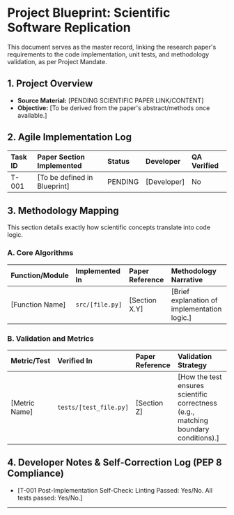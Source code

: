 # Project Blueprint: Scientific Software Replication

This document serves as the master record, linking the research paper's requirements to the code implementation, unit tests, and methodology validation, as per Project Mandate.

## 1. Project Overview

*   **Source Material:** [PENDING SCIENTIFIC PAPER LINK/CONTENT]
*   **Objective:** [To be derived from the paper's abstract/methods once available.]

## 2. Agile Implementation Log

| Task ID | Paper Section Implemented | Status | Developer | QA Verified |
| :--- | :--- | :--- | :--- | :--- |
| T-001 | [To be defined in Blueprint] | PENDING | [Developer] | No |

## 3. Methodology Mapping

This section details exactly how scientific concepts translate into code logic.

### A. Core Algorithms

| Function/Module | Implemented In | Paper Reference | Methodology Narrative |
| :--- | :--- | :--- | :--- |
| [Function Name] | `src/[file.py]` | [Section X.Y] | [Brief explanation of implementation logic.] |

### B. Validation and Metrics

| Metric/Test | Verified In | Paper Reference | Validation Strategy |
| :--- | :--- | :--- | :--- |
| [Metric Name] | `tests/[test_file.py]` | [Section Z] | [How the test ensures scientific correctness (e.g., matching boundary conditions).] |

## 4. Developer Notes & Self-Correction Log (PEP 8 Compliance)

*   [T-001 Post-Implementation Self-Check: Linting Passed: Yes/No. All tests passed: Yes/No.]
---